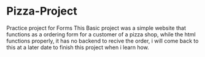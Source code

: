# Pizza-Project
Practice project for Forms
This Basic project was a simple website that functions as a ordering form for a customer of a pizza shop, while the html functions properly, it has no backend to recive the order, i will come back to this at a later date to finish this project when i learn how.

